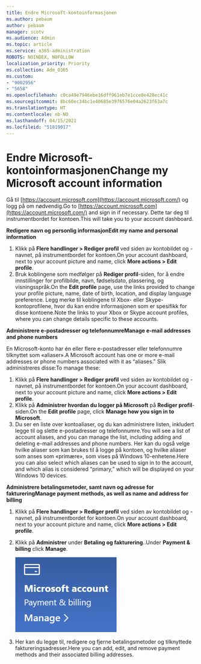 ```yaml
---
title: Endre Microsoft-kontoinformasjonen
ms.author: pebaum
author: pebaum
manager: scotv
ms.audience: Admin
ms.topic: article
ms.service: o365-administration
ROBOTS: NOINDEX, NOFOLLOW
localization_priority: Priority
ms.collection: Adm_O365
ms.custom:
- "9002956"
- "5658"
ms.openlocfilehash: c0ca49e7946ebe16dff961eb7e1cce8e428ec41c
ms.sourcegitcommit: 8bc60ec34bc1e40685e3976576e04a2623f63a7c
ms.translationtype: HT
ms.contentlocale: nb-NO
ms.lasthandoff: 04/15/2021
ms.locfileid: "51819017"
---
```

# <a name="change-my-microsoft-account-information"></a><span data-ttu-id="bfa2a-102">Endre Microsoft-kontoinformasjonen</span><span class="sxs-lookup"><span data-stu-id="bfa2a-102">Change my Microsoft account information</span></span>

<span data-ttu-id="bfa2a-103">Gå til [https://account.microsoft.com](https://account.microsoft.com/) og logg på om nødvendig.</span><span class="sxs-lookup"><span data-stu-id="bfa2a-103">Go to [https://account.microsoft.com](https://account.microsoft.com/) and sign in if necessary.</span></span> <span data-ttu-id="bfa2a-104">Dette tar deg til instrumentbordet for kontoen.</span><span class="sxs-lookup"><span data-stu-id="bfa2a-104">This will take you to your account dashboard.</span></span>  

<span data-ttu-id="bfa2a-105">**Redigere navn og personlig informasjon**</span><span class="sxs-lookup"><span data-stu-id="bfa2a-105">**Edit my name and personal information**</span></span>

1. <span data-ttu-id="bfa2a-106">Klikk på **Flere handlinger > Rediger profil** ved siden av kontobildet og -navnet, på instrumentbordet for kontoen.</span><span class="sxs-lookup"><span data-stu-id="bfa2a-106">On your account dashboard, next to your account picture and name, click **More actions > Edit profile**.</span></span>
2. <span data-ttu-id="bfa2a-107">Bruk koblingene som medfølger på **Rediger profil**-siden, for å endre innstillinger for profilbilde, navn, fødselsdato, plassering, og visningsspråk.</span><span class="sxs-lookup"><span data-stu-id="bfa2a-107">On the **Edit profile** page, use the links provided to change your profile picture, name, date of birth, location, and display language preference.</span></span> <span data-ttu-id="bfa2a-108">Legg merke til koblingene til Xbox- eller Skype-kontoprofilene, hvor du kan endre informasjonen som er spesifikk for disse kontoene.</span><span class="sxs-lookup"><span data-stu-id="bfa2a-108">Note the links to your Xbox or Skype account profiles, where you can change details specific to these accounts.</span></span>

<span data-ttu-id="bfa2a-109">**Administrere e-postadresser og telefonnumre**</span><span class="sxs-lookup"><span data-stu-id="bfa2a-109">**Manage e-mail addresses and phone numbers**</span></span>

<span data-ttu-id="bfa2a-110">En Microsoft-konto har én eller flere e-postadresser eller telefonnumre tilknyttet som «aliaser».</span><span class="sxs-lookup"><span data-stu-id="bfa2a-110">A Microsoft account has one or more e-mail addresses or phone numbers associated with it as “aliases.”</span></span> <span data-ttu-id="bfa2a-111">Slik administreres disse:</span><span class="sxs-lookup"><span data-stu-id="bfa2a-111">To manage these:</span></span>

1. <span data-ttu-id="bfa2a-112">Klikk på **Flere handlinger > Rediger profil** ved siden av kontobildet og -navnet, på instrumentbordet for kontoen.</span><span class="sxs-lookup"><span data-stu-id="bfa2a-112">On your account dashboard, next to your account picture and name, click **More actions > Edit profile**.</span></span>
2. <span data-ttu-id="bfa2a-113">Klikk på **Administrer hvordan du logger på Microsoft** på **Rediger profil**-siden.</span><span class="sxs-lookup"><span data-stu-id="bfa2a-113">On the **Edit profile** page, click **Manage how you sign in to Microsoft**.</span></span> 
3. <span data-ttu-id="bfa2a-114">Du ser en liste over kontoaliaser, og du kan administrere listen, inkludert legge til og slette e-postadresser og telefonnumre.</span><span class="sxs-lookup"><span data-stu-id="bfa2a-114">You will see a list of account aliases, and you can manage the list, including adding and deleting e-mail addresses and phone numbers.</span></span> <span data-ttu-id="bfa2a-115">Her kan du også velge hvilke aliaser som kan brukes til å logge på kontoen, og hvilke aliaser som anses som «primære», som vises på Windows 10-enhetene.</span><span class="sxs-lookup"><span data-stu-id="bfa2a-115">Here you can also select which aliases can be used to sign in to the account, and which alias is considered “primary,” which will be displayed on your Windows 10 devices.</span></span>

<span data-ttu-id="bfa2a-116">**Administrere betalingsmetoder, samt navn og adresse for fakturering**</span><span class="sxs-lookup"><span data-stu-id="bfa2a-116">**Manage payment methods, as well as name and address for billing**</span></span> 

1. <span data-ttu-id="bfa2a-117">Klikk på **Flere handlinger > Rediger profil** ved siden av kontobildet og -navnet, på instrumentbordet for kontoen.</span><span class="sxs-lookup"><span data-stu-id="bfa2a-117">On your account dashboard, next to your account picture and name, click **More actions > Edit profile**.</span></span>
2. <span data-ttu-id="bfa2a-118">Klikk på **Administrer** under **Betaling og fakturering**..</span><span class="sxs-lookup"><span data-stu-id="bfa2a-118">Under **Payment & billing** click **Manage**.</span></span>

    ![Administrere betaling og fakturering](media/manage-account.png)

3. <span data-ttu-id="bfa2a-120">Her kan du legge til, redigere og fjerne betalingsmetoder og tilknyttede faktureringsadresser.</span><span class="sxs-lookup"><span data-stu-id="bfa2a-120">Here you can add, edit, and remove payment methods and their associated billing addresses.</span></span> 
